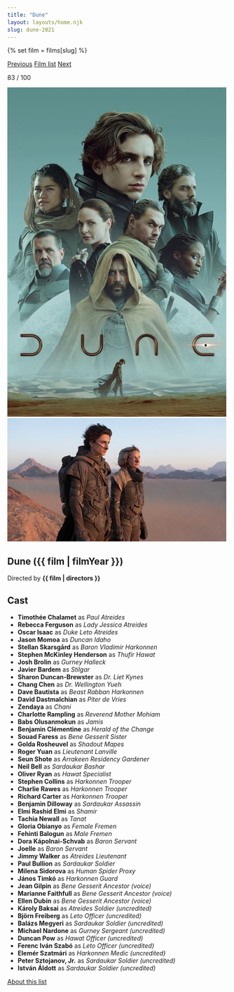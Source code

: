 ```yaml
---
title: "Dune"
layout: layouts/home.njk
slug: dune-2021
---
```


{% set film = films[slug] %}

<nav class="films">
  <a class="prev" href="../coda-2021">Previous</a>
  <a href="../">Film list</a>
  <a class="next" href="../sweetheart-2021">Next</a>
</nav>

<p>83 / 100</p>

<article class="film">
  <div class="backdrop-and-poster">
    <img class="poster" src="../films/posters/dune-2021.jpg" alt="">
    <img class="backdrop" src="../films/backdrops/dune-2021.jpg" alt="">
  </div>

  <h1>Dune ({{ film | filmYear }})</h1>

  

  <p class="director">
    Directed by <strong>{{ film | directors }}</strong>
  </p>


  <h2>
    Cast
  </h2>
  <ul>
            <li><strong>Timothée Chalamet</strong> as <em>Paul Atreides</em></li>
        <li><strong>Rebecca Ferguson</strong> as <em>Lady Jessica Atreides</em></li>
        <li><strong>Oscar Isaac</strong> as <em>Duke Leto Atreides</em></li>
        <li><strong>Jason Momoa</strong> as <em>Duncan Idaho</em></li>
        <li><strong>Stellan Skarsgård</strong> as <em>Baron Vladimir Harkonnen</em></li>
        <li><strong>Stephen McKinley Henderson</strong> as <em>Thufir Hawat</em></li>
        <li><strong>Josh Brolin</strong> as <em>Gurney Halleck</em></li>
        <li><strong>Javier Bardem</strong> as <em>Stilgar</em></li>
        <li><strong>Sharon Duncan-Brewster</strong> as <em>Dr. Liet Kynes</em></li>
        <li><strong>Chang Chen</strong> as <em>Dr. Wellington Yueh</em></li>
        <li><strong>Dave Bautista</strong> as <em>Beast Rabban Harkonnen</em></li>
        <li><strong>David Dastmalchian</strong> as <em>Piter de Vries</em></li>
        <li><strong>Zendaya</strong> as <em>Chani</em></li>
        <li><strong>Charlotte Rampling</strong> as <em>Reverend Mother Mohiam</em></li>
        <li><strong>Babs Olusanmokun</strong> as <em>Jamis</em></li>
        <li><strong>Benjamin Clémentine</strong> as <em>Herald of the Change</em></li>
        <li><strong>Souad Faress</strong> as <em>Bene Gesserit Sister</em></li>
        <li><strong>Golda Rosheuvel</strong> as <em>Shadout Mapes</em></li>
        <li><strong>Roger Yuan</strong> as <em>Lieutenant Lanville</em></li>
        <li><strong>Seun Shote</strong> as <em>Arrakeen Residency Gardener</em></li>
        <li><strong>Neil Bell</strong> as <em>Sardaukar Bashar</em></li>
        <li><strong>Oliver Ryan</strong> as <em>Hawat Specialist</em></li>
        <li><strong>Stephen Collins</strong> as <em>Harkonnen Trooper</em></li>
        <li><strong>Charlie Rawes</strong> as <em>Harkonnen Trooper</em></li>
        <li><strong>Richard Carter</strong> as <em>Harkonnen Trooper</em></li>
        <li><strong>Benjamin Dilloway</strong> as <em>Sardaukar Assassin</em></li>
        <li><strong>Elmi Rashid Elmi</strong> as <em>Shamir</em></li>
        <li><strong>Tachia Newall</strong> as <em>Tanat</em></li>
        <li><strong>Gloria Obianyo</strong> as <em>Female Fremen</em></li>
        <li><strong>Fehinti Balogun</strong> as <em>Male Fremen</em></li>
        <li><strong>Dora Kápolnai-Schvab</strong> as <em>Baron Servant</em></li>
        <li><strong>Joelle</strong> as <em>Baron Servant</em></li>
        <li><strong>Jimmy Walker</strong> as <em>Atreides Lieutenant</em></li>
        <li><strong>Paul Bullion</strong> as <em>Sardaukar Soldier</em></li>
        <li><strong>Milena Sidorova</strong> as <em>Human Spider Proxy</em></li>
        <li><strong>János Timkó</strong> as <em>Harkonnen Guard</em></li>
        <li><strong>Jean Gilpin</strong> as <em>Bene Gesserit Ancestor (voice)</em></li>
        <li><strong>Marianne Faithfull</strong> as <em>Bene Gesserit Ancestor (voice)</em></li>
        <li><strong>Ellen Dubin</strong> as <em>Bene Gesserit Ancestor (voice)</em></li>
        <li><strong>Károly Baksai</strong> as <em>Atreides Soldier (uncredited)</em></li>
        <li><strong>Björn Freiberg</strong> as <em>Leto Officer (uncredited)</em></li>
        <li><strong>Balázs Megyeri</strong> as <em>Sardaukar Soldier (uncredited)</em></li>
        <li><strong>Michael Nardone</strong> as <em>Gurney Sergeant (uncredited)</em></li>
        <li><strong>Duncan Pow</strong> as <em>Hawat Officer (uncredited)</em></li>
        <li><strong>Ferenc Iván Szabó</strong> as <em>Leto Officer (uncredited)</em></li>
        <li><strong>Elemér Szatmári</strong> as <em>Harkonnen Medic (uncredited)</em></li>
        <li><strong>Peter Sztojanov, Jr.</strong> as <em>Sardaukar Soldier (uncredited)</em></li>
        <li><strong>István Áldott</strong> as <em>Sardaukar Soldier (uncredited)</em></li>
  </ul>
</article>
<footer>
  <a href="../about">About this list</a>
</footer>

